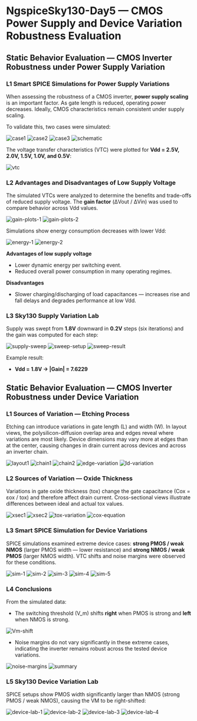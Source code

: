 # NgspiceSky130-Day5 — CMOS Power Supply and Device Variation Robustness Evaluation

## Static Behavior Evaluation — CMOS Inverter Robustness under Power Supply Variation

### L1 Smart SPICE Simulations for Power Supply Variations
When assessing the robustness of a CMOS inverter, **power supply scaling** is an important factor. As gate length is reduced, operating power decreases. Ideally, CMOS characteristics remain consistent under supply scaling.  

To validate this, two cases were simulated:

![case1](https://github.com/user-attachments/assets/03dcd0b9-4dd3-4762-83b2-9cbb882e7bc3)
![case2](https://github.com/user-attachments/assets/e403056b-c4bb-4b18-a67c-baf5b02842ab)
![case3](https://github.com/user-attachments/assets/f357c6d2-fa02-43bc-bf51-184494cf8858)
![schematic](https://github.com/user-attachments/assets/25f4e021-6818-4e30-85d9-cf300b35bd03)

The voltage transfer characteristics (VTC) were plotted for **Vdd = 2.5V, 2.0V, 1.5V, 1.0V, and 0.5V**:

![vtc](https://github.com/user-attachments/assets/87cf496c-6386-4374-9e92-1a6ef71959c1)

### L2 Advantages and Disadvantages of Low Supply Voltage
The simulated VTCs were analyzed to determine the benefits and trade-offs of reduced supply voltage. The **gain factor** (ΔVout / ΔVin) was used to compare behavior across Vdd values.

![gain-plots-1](https://github.com/user-attachments/assets/dd11da87-d570-4fe1-9439-bd449e39af6a)
![gain-plots-2](https://github.com/user-attachments/assets/102b9c1b-82ce-4d72-bc7e-fb502591c636)

Simulations show energy consumption decreases with lower Vdd:

![energy-1](https://github.com/user-attachments/assets/f9a05a5f-40c0-4bad-be1f-3cd16f1445f4)
![energy-2](https://github.com/user-attachments/assets/b96be82f-5993-4fd1-9cc2-c0756dc212df)

**Advantages of low supply voltage**
- Lower dynamic energy per switching event.
- Reduced overall power consumption in many operating regimes.

**Disadvantages**
- Slower charging/discharging of load capacitances — increases rise and fall delays and degrades performance at low Vdd.

### L3 Sky130 Supply Variation Lab
Supply was swept from **1.8V** downward in **0.2V** steps (six iterations) and the gain was computed for each step:

![supply-sweep](37.png)
![sweep-setup](39.png)
![sweep-result](40.png)

Example result:
- **Vdd = 1.8V → |Gain| = 7.6229**

## Static Behavior Evaluation — CMOS Inverter Robustness under Device Variation

### L1 Sources of Variation — Etching Process
Etching can introduce variations in gate length (L) and width (W). In layout views, the polysilicon-diffusion overlap area and edges reveal where variations are most likely. Device dimensions may vary more at edges than at the center, causing changes in drain current across devices and across an inverter chain.

![layout1](https://github.com/user-attachments/assets/f4496266-b2a9-4e21-bb84-54e6519478e4)
![chain1](https://github.com/user-attachments/assets/a326d12c-e0b7-4daa-bf13-311ccaa8e476)
![chain2](https://github.com/user-attachments/assets/8683fe6c-a634-4720-98d4-8ef619ab52b1)
![edge-variation](https://github.com/user-attachments/assets/998d8d7c-941f-4643-a768-13896c578018)
![Id-variation](https://github.com/user-attachments/assets/b1c7130a-de89-4cf1-ab2e-064702878082)

### L2 Sources of Variation — Oxide Thickness
Variations in gate oxide thickness (tox) change the gate capacitance (Cox = εox / tox) and therefore affect drain current. Cross-sectional views illustrate differences between ideal and actual tox values.

![xsec1](https://github.com/user-attachments/assets/25b705ca-1d73-4127-a9bc-a69e2af0c8c2)
![xsec2](https://github.com/user-attachments/assets/df455509-4718-4074-9eda-bb314e6462c0)
![tox-variation](https://github.com/user-attachments/assets/a802cce3-df91-4e80-9b34-d2f931de9f8d)
![cox-equation](https://github.com/user-attachments/assets/d06ee6da-3467-41cb-8a0e-280b15faae56)

### L3 Smart SPICE Simulation for Device Variations
SPICE simulations examined extreme device cases: **strong PMOS / weak NMOS** (larger PMOS width — lower resistance) and **strong NMOS / weak PMOS** (larger NMOS width). VTC shifts and noise margins were observed for these conditions.

![sim-1](https://github.com/user-attachments/assets/398d01a6-ffc4-4a10-86a8-3907d3214b69)
![sim-2](https://github.com/user-attachments/assets/41b1f2f6-c4ba-4c71-a8e6-d1fc8e3b4844)
![sim-3](https://github.com/user-attachments/assets/9314e15f-c027-47ba-b34e-f35d886e5aff)
![sim-4](https://github.com/user-attachments/assets/280f196e-1bde-417a-9955-7a0f2029ee39)
![sim-5](https://github.com/user-attachments/assets/33e8fc0e-5220-4dc4-8da9-4c8dd5406e02)

### L4 Conclusions
From the simulated data:

- The switching threshold \(V_m\) shifts **right** when PMOS is strong and **left** when NMOS is strong.
  
![Vm-shift](https://github.com/user-attachments/assets/aec473f9-00f5-4028-b122-fa2922affcb3)

- Noise margins do not vary significantly in these extreme cases, indicating the inverter remains robust across the tested device variations.

![noise-margins](https://github.com/user-attachments/assets/38851b7b-ec82-4400-93d8-c3c651d51ae9)
![summary](https://github.com/user-attachments/assets/edd63a58-b8bb-462e-84e5-b8c977d4a4d2)

### L5 Sky130 Device Variation Lab
SPICE setups show PMOS width significantly larger than NMOS (strong PMOS / weak NMOS), causing the VM to be right-shifted:

![device-lab-1](41.png)
![device-lab-2](42.png)
![device-lab-3](43.png)
![device-lab-4](44.png)
